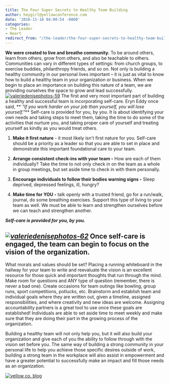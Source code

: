 ```yaml
---
title: The Four Super Secrets to Healthy Team Building
author: heygirl@yellowconference.com
date: '2016-11-18 04:00:54 -0800'
categories:
- The Leader
- Heart
redirect_from: "/the-leader/the-four-super-secrets-to-healthy-team-building/"
---
```


**We were created to live and breathe community.** To be around others, learn from others, grow from others, and also be teachable to others. Communities can vary in different types of settings: from church groups, to exercise buddies, philanthropy friends, and so on. Not only is building a healthy community in our personal lives important – it is just as vital to know how to build a healthy team in your organization or business. When we begin to place an importance on building this nature of a team, we are providing ourselves the space to grow and lead successfully.[![valeriedenisephotos-59](https://yellow-blog-images.imgix.net/2016/11/ValerieDenisePhotos-59-683x1024.jpg)](https://yellow-blog-images.imgix.net/2016/11/ValerieDenisePhotos-59.jpg) The first and very most important part of building a healthy and successful team is incorporating self-care. Eryn Eddy once said, ** _"If you work harder on your job than yourself, you will lose yourself."_** Self-care is provided for you, by you. It is about identifying your own needs and taking steps to meet them, taking the time to do some of the activities that nurture you, and taking proper care of yourself and treating yourself as kindly as you would treat others.

1.  **Make it first nature** - it most likely isn't first nature for you. Self-care should be a priority as a leader so that you are able to set in place and demonstrate this important foundational care to your team.  

3.  **Arrange consistent check-ins with your team -** How are each of them individually? Take the time to not only check in on the team as a whole in group meetings, but set aside time to check in with them personally.
4.  **Encourage individuals to follow their bodies warning signs -** Sleep deprived, depressed feelings, ill, hungry?
5.  **Make time for YOU -** talk openly with a trusted friend, go for a run/walk, journal, do some breathing exercises. Support this type of living to your team as well. We must be able to learn and strengthen ourselves before we can teach and strengthen another.

_**Self-care is provided for you, by you.**_

## _[![valeriedenisephotos-62](https://yellow-blog-images.imgix.net/2016/11/ValerieDenisePhotos-62.jpg)](https://yellow-blog-images.imgix.net/2016/11/ValerieDenisePhotos-62.jpg)_ **Once self-care is engaged, the team can begin to focus on the vision of the organization.**

What morals and values should be set? Placing a running whiteboard in the hallway for your team to write and reevaluate the vision is an excellent resource for those quick and important thoughts that run through the mind. Make room for questions and ANY type of question (remember, there is never a bad one). Create occasions for team outings like bowling, group runs, sport competitions, potlucks, etc. Brainstorm and establish team and individual goals where they are written out, given a timeline, assigned responsibilities, and where creativity and new ideas are welcome. Assigning accountability partners is a great tool to use once these goals are established! Individuals are able to set aside time to meet weekly and make sure that they are doing their part in the growing process of the organization.

Building a healthy team will not only help you, but it will also build your organization and give each of you the ability to follow through with the vision set before you. The same way of building a strong community in your personal life to help you achieve those specific desires outside of work, building a strong team in the workplace will also assist in empowerment and have a greater potential to successfully make an impact and fill those needs as an organization.  

[![yellow co. blog](https://yellow-blog-images.imgix.net/2015/12/kristitriplett.jpg)](https://endearingtraveler.wordpress.com/)
